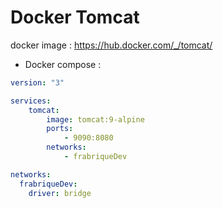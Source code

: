 Docker Tomcat
===================

docker image : https://hub.docker.com/_/tomcat/

* Docker compose :

```yml
version: "3"

services:
    tomcat:
        image: tomcat:9-alpine
        ports:
            - 9090:8080
        networks:
            - frabriqueDev

networks:
  frabriqueDev:
    driver: bridge
```